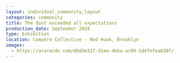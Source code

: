 ```yaml
---
layout: individual_community_layout
categories: community
title: The dust exceeded all expectations
production_date: September 2024
type: Exhibition
location: Compére Collective - Red Hook, Brooklyn
images:
  - https://ucarecdn.com/dbdde31f-d1ee-4bba-ac99-1d4fefea830f/
---
```

